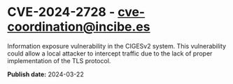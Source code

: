 # CVE-2024-2728 - cve-coordination@incibe.es

Information exposure vulnerability in the CIGESv2 system. This vulnerability could allow a local attacker to intercept traffic due to the lack of proper implementation of the TLS protocol.

**Publish date:** 2024-03-22
